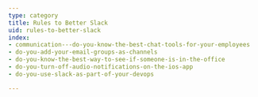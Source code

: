 ```yaml
---
type: category
title: Rules to Better Slack
uid: rules-to-better-slack
index:
- communication---do-you-know-the-best-chat-tools-for-your-employees
- do-you-add-your-email-groups-as-channels
- do-you-know-the-best-way-to-see-if-someone-is-in-the-office
- do-you-turn-off-audio-notifications-on-the-ios-app
- do-you-use-slack-as-part-of-your-devops

---
```



